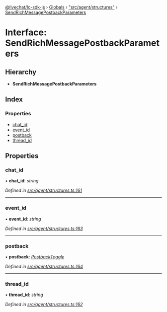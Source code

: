 [@livechat/lc-sdk-js](../README.md) › [Globals](../globals.md) › ["src/agent/structures"](../modules/_src_agent_structures_.md) › [SendRichMessagePostbackParameters](_src_agent_structures_.sendrichmessagepostbackparameters.md)

# Interface: SendRichMessagePostbackParameters

## Hierarchy

* **SendRichMessagePostbackParameters**

## Index

### Properties

* [chat_id](_src_agent_structures_.sendrichmessagepostbackparameters.md#chat_id)
* [event_id](_src_agent_structures_.sendrichmessagepostbackparameters.md#event_id)
* [postback](_src_agent_structures_.sendrichmessagepostbackparameters.md#postback)
* [thread_id](_src_agent_structures_.sendrichmessagepostbackparameters.md#thread_id)

## Properties

###  chat_id

• **chat_id**: *string*

*Defined in [src/agent/structures.ts:161](https://github.com/livechat/lc-sdk-js/blob/aff69b2/src/agent/structures.ts#L161)*

___

###  event_id

• **event_id**: *string*

*Defined in [src/agent/structures.ts:163](https://github.com/livechat/lc-sdk-js/blob/aff69b2/src/agent/structures.ts#L163)*

___

###  postback

• **postback**: *[PostbackToggle](_src_agent_structures_.postbacktoggle.md)*

*Defined in [src/agent/structures.ts:164](https://github.com/livechat/lc-sdk-js/blob/aff69b2/src/agent/structures.ts#L164)*

___

###  thread_id

• **thread_id**: *string*

*Defined in [src/agent/structures.ts:162](https://github.com/livechat/lc-sdk-js/blob/aff69b2/src/agent/structures.ts#L162)*
